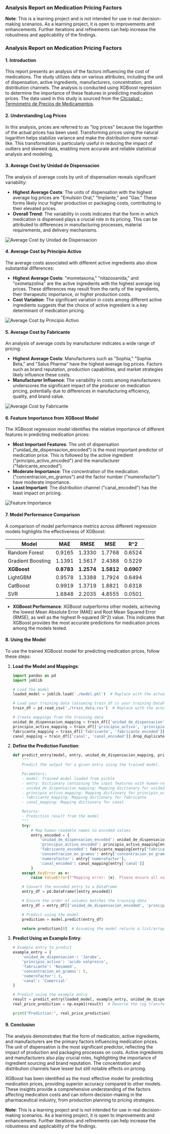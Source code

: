 ### Analysis Report on Medication Pricing Factors

**Note**: This is a learning project and is not intended for use in real decision-making scenarios. As a learning project, it is open to improvements and enhancements. Further iterations and refinements can help increase the robustness and applicability of the findings.


### Analysis Report on Medication Pricing Factors

#### 1. Introduction
This report presents an analysis of the factors influencing the cost of medications. The study utilizes data on various attributes, including the unit of dispensation, active ingredients, manufacturers, concentration, and distribution channels. The analysis is conducted using XGBoost regression to determine the importance of these features in predicting medication prices. The data used in this study is sourced from the [Clicsalud - Termómetro de Precios de Medicamentos](https://www.datos.gov.co/Salud-y-Protecci-n-Social/Clicsalud-Term-metro-de-Precios-de-Medicamentos/n4dj-8r7k/about_data).


#### 2. Understanding Log Prices
In this analysis, prices are referred to as "log prices" because the logarithm of the actual prices has been used. Transforming prices using the natural logarithm helps stabilize variance and make the distribution more normal-like. This transformation is particularly useful in reducing the impact of outliers and skewed data, enabling more accurate and reliable statistical analysis and modeling.

#### 3. Average Cost by Unidad de Dispensacion
The analysis of average costs by unit of dispensation reveals significant variability:

- **Highest Average Costs**: The units of dispensation with the highest average log prices are "Emulsión Oral," "Implante," and "Gas." These forms likely incur higher production or packaging costs, contributing to their elevated prices.
- **Overall Trend**: The variability in costs indicates that the form in which medication is dispensed plays a crucial role in its pricing. This can be attributed to differences in manufacturing processes, material requirements, and delivery mechanisms.

![Average Cost by Unidad de Dispensacion](AverageCostbyUnidaddeDispensacion1.png)


#### 4. Average Cost by Principio Activo
The average costs associated with different active ingredients also show substantial differences:

- **Highest Average Costs**: "mometasona," "nitazoxanida," and "oximetazolina" are the active ingredients with the highest average log prices. These differences may result from the rarity of the ingredients, their therapeutic importance, or higher production costs.
- **Cost Variation**: The significant variation in costs among different active ingredients suggests that the choice of active ingredient is a key determinant of medication pricing.

![Average Cost by Principio Activo](AverageCostbyPrincipioActivo1.png)

#### 5. Average Cost by Fabricante
An analysis of average costs by manufacturer indicates a wide range of pricing:

- **Highest Average Costs**: Manufacturers such as "Sophia," "Sophia Beta," and "Salus Pharma" have the highest average log prices. Factors such as brand reputation, production capabilities, and market strategies likely influence these costs.
- **Manufacturer Influence**: The variability in costs among manufacturers underscores the significant impact of the producer on medication pricing, potentially due to differences in manufacturing efficiency, quality, and brand value.

![Average Cost by Fabricante](AverageCostbyFabricante1.png)

#### 6. Feature Importance from XGBoost Model
The XGBoost regression model identifies the relative importance of different features in predicting medication prices:

- **Most Important Features**: The unit of dispensation ("unidad_de_dispensacion_encoded") is the most important predictor of medication price. This is followed by the active ingredient ("principio_activo_encoded") and the manufacturer ("fabricante_encoded").
- **Moderate Importance**: The concentration of the medication ("concentracion_en_gramos") and the factor number ("numerofactor") have moderate importance.
- **Least Important**: The distribution channel ("canal_encoded") has the least impact on pricing.

![Feature Importance](Feature%20Importance%20from%20Random%20Forest1.png)

#### 7. Model Performance Comparison
A comparison of model performance metrics across different regression models highlights the effectiveness of XGBoost:

| Model             | MAE      | RMSE     | MSE      | R^2       |
|-------------------|----------|----------|----------|-----------|
| Random Forest     | 0.9165   | 1.3330   | 1.7768   | 0.6524    |
| Gradient Boosting | 1.1391   | 1.5617   | 2.4388   | 0.5229    |
| **XGBoost**       | **0.8783** | **1.2574** | **1.5812** | **0.6907** |
| LightGBM          | 0.9578   | 1.3388   | 1.7924   | 0.6494    |
| CatBoost          | 0.9919   | 1.3719   | 1.8821   | 0.6318    |
| SVR               | 1.6848   | 2.2035   | 4.8555   | 0.0501    |

- **XGBoost Performance**: XGBoost outperforms other models, achieving the lowest Mean Absolute Error (MAE) and Root Mean Squared Error (RMSE), as well as the highest R-squared (R^2) value. This indicates that XGBoost provides the most accurate predictions for medication prices among the models tested.

#### 8. Using the Model
To use the trained XGBoost model for predicting medication prices, follow these steps:

1. **Load the Model and Mappings**:
    ```python
    import pandas as pd
    import joblib

    # Load the model
    loaded_model = joblib.load('./model.pkl')  # Replace with the actual path to your model

    # Load your training data (assuming train_df is your training DataFrame)
    train_df = pd.read_csv('./train_data.csv')  # Replace with the actual path to your training data

    # Create mappings from the training data
    unidad_de_dispensacion_mapping = train_df[['unidad_de_dispensacion', 'unidad_de_dispensacion_encoded']].drop_duplicates().set_index('unidad_de_dispensacion')['unidad_de_dispensacion_encoded'].to_dict()
    principio_activo_mapping = train_df[['principio_activo', 'principio_activo_encoded']].drop_duplicates().set_index('principio_activo')['principio_activo_encoded'].to_dict()
    fabricante_mapping = train_df[['fabricante', 'fabricante_encoded']].drop_duplicates().set_index('fabricante')['fabricante_encoded'].to_dict()
    canal_mapping = train_df[['canal', 'canal_encoded']].drop_duplicates().set_index('canal')['canal_encoded'].to_dict()
    ```

2. **Define the Prediction Function**:
    ```python
    def predict_entry(model, entry, unidad_de_dispensacion_mapping, principio_activo_mapping, fabricante_mapping, canal_mapping):
        """
        Predict the output for a given entry using the trained model.

        Parameters:
        - model: Trained model loaded from pickle
        - entry: Dictionary containing the input features with human-readable names
        - unidad_de_dispensacion_mapping: Mapping dictionary for unidad_de_dispensacion
        - principio_activo_mapping: Mapping dictionary for principio_activo
        - fabricante_mapping: Mapping dictionary for fabricante
        - canal_mapping: Mapping dictionary for canal

        Returns:
        - Prediction result from the model
        """
        try:
            # Map human-readable names to encoded values
            entry_encoded = {
                'unidad_de_dispensacion_encoded': unidad_de_dispensacion_mapping[entry['unidad_de_dispensacion']],
                'principio_activo_encoded': principio_activo_mapping[entry['principio_activo']],
                'fabricante_encoded': fabricante_mapping[entry['fabricante']],
                'concentracion_en_gramos': entry['concentracion_en_gramos'],
                'numerofactor': entry['numerofactor'],
                'canal_encoded': canal_mapping[entry['canal']]
            }
        except KeyError as e:
            raise ValueError(f"Mapping error: {e}. Please ensure all values are correctly mapped.")

        # Convert the encoded entry to a DataFrame
        entry_df = pd.DataFrame([entry_encoded])

        # Ensure the order of columns matches the training data
        entry_df = entry_df[['unidad_de_dispensacion_encoded', 'principio_activo_encoded', 'fabricante_encoded', 'concentracion_en_gramos', 'numerofactor', 'canal_encoded']]

        # Predict using the model
        prediction = model.predict(entry_df)

        return prediction[0]  # Assuming the model returns a list/array of predictions
    ```

3. **Predict Using an Example Entry**:
    ```python
    # Example entry to predict
    example_entry = {
        'unidad_de_dispensacion': 'Jarabe',
        'principio_activo': 'acido valproico',
        'fabricante': 'Novamed',
        'concentracion_en_gramos': 5,
        'numerofactor': 3,
        'canal': 'Comercial'
    }

    # Predict using the example entry
    result = predict_entry(loaded_model, example_entry, unidad_de_dispensacion_mapping, principio_activo_mapping, fabricante_mapping, canal_mapping)
    real_price_prediction = np.expm1(result)  # Reverse the log transformation

    print("Prediction:", real_price_prediction)
    ```

#### 9. Conclusion
The analysis demonstrates that the form of medication, active ingredients, and manufacturers are the primary factors influencing medication prices. The unit of dispensation is the most significant predictor, reflecting the impact of production and packaging processes on costs. Active ingredients and manufacturers also play crucial roles, highlighting the importance of ingredient sourcing and brand reputation. The concentration and distribution channels have lesser but still notable effects on pricing.

XGBoost has been identified as the most effective model for predicting medication prices, providing superior accuracy compared to other models. These insights provide a comprehensive understanding of the factors affecting medication costs and can inform decision-making in the pharmaceutical industry, from production planning to pricing strategies.

**Note**: This is a learning project and is not intended for use in real decision-making scenarios. As a learning project, it is open to improvements and enhancements. Further iterations and refinements can help increase the robustness and applicability of the findings.
